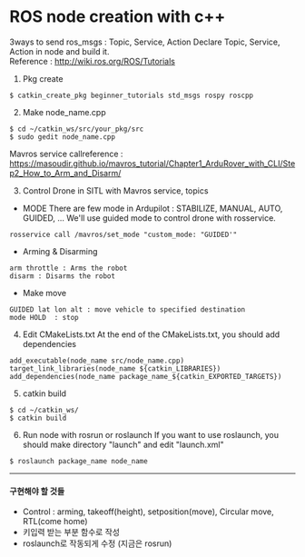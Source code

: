 # ROS node creation with c++
3ways to send ros_msgs : Topic, Service, Action Declare Topic, Service, Action in node and build it. <br>
Reference : http://wiki.ros.org/ROS/Tutorials

1) Pkg create
```
$ catkin_create_pkg beginner_tutorials std_msgs rospy roscpp
```

2) Make node_name.cpp
```
$ cd ~/catkin_ws/src/your_pkg/src
$ sudo gedit node_name.cpp
```
Mavros service callreference : https://masoudir.github.io/mavros_tutorial/Chapter1_ArduRover_with_CLI/Step2_How_to_Arm_and_Disarm/

3) Control Drone in SITL with Mavros service, topics
- MODE
There are few mode in Ardupilot : STABILIZE, MANUAL, AUTO, GUIDED, ...
We'll use guided mode to control drone with rosservice.

```
rosservice call /mavros/set_mode "custom_mode: "GUIDED'"
```

- Arming & Disarming
```
arm throttle : Arms the robot
disarm : Disarms the robot
```

- Make move 
```
GUIDED lat lon alt : move vehicle to specified destination
mode HOLD  : stop
```



4) Edit CMakeLists.txt
At the end of the CMakeLists.txt, you should add dependencies
```
add_executable(node_name src/node_name.cpp)
target_link_libraries(node_name ${catkin_LIBRARIES})
add_dependencies(node_name package_name_${catkin_EXPORTED_TARGETS})
```

5) catkin build 
```
$ cd ~/catkin_ws/
$ catkin build
```

6) Run node with rosrun or roslaunch
If you want to use roslaunch, you should make directory "launch" and edit "launch.xml"
```
$ roslaunch package_name node_name
```

---
#### 구현해야 할 것들
- Control : arming, takeoff(height), setposition(move), Circular move, RTL(come home)
- 키입력 받는 부분 함수로 작성
- roslaunch로 작동되게 수정 (지금은 rosrun)
